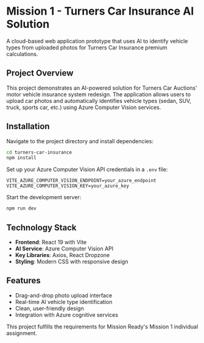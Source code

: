 # Mission 1 - Turners Car Insurance AI Solution

A cloud-based web application prototype that uses AI to identify vehicle types from uploaded photos for Turners Car Insurance premium calculations.

## Project Overview

This project demonstrates an AI-powered solution for Turners Car Auctions' motor vehicle insurance system redesign. The application allows users to upload car photos and automatically identifies vehicle types (sedan, SUV, truck, sports car, etc.) using Azure Computer Vision services.

## Installation

Navigate to the project directory and install dependencies:

```bash
cd turners-car-insurance
npm install
```

Set up your Azure Computer Vision API credentials in a `.env` file:

```
VITE_AZURE_COMPUTER_VISION_ENDPOINT=your_azure_endpoint
VITE_AZURE_COMPUTER_VISION_KEY=your_azure_key
```

Start the development server:

```bash
npm run dev
```

## Technology Stack

- **Frontend**: React 19 with Vite
- **AI Service**: Azure Computer Vision API
- **Key Libraries**: Axios, React Dropzone
- **Styling**: Modern CSS with responsive design

## Features

- Drag-and-drop photo upload interface
- Real-time AI vehicle type identification
- Clean, user-friendly design
- Integration with Azure cognitive services

This project fulfills the requirements for Mission Ready's Mission 1 individual assignment.
